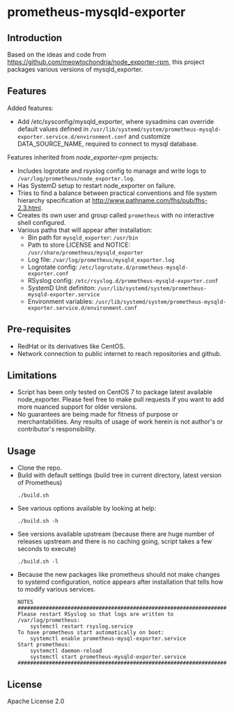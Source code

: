 # prometheus-mysqld-exporter

## Introduction

Based on the ideas and code from https://github.com/meowtochondria/node_exporter-rpm, this project packages various versions of mysqld_exporter.

## Features

Added features:
* Add /etc/sysconfig/mysqld_exporter, where sysadmins can override default values defined in `/usr/lib/systemd/system/prometheus-mysqld-exporter.service.d/environment.conf` and customize DATA_SOURCE_NAME, required to connect to mysql database.

Features inherited from *node_exporter-rpm* projects:
* Includes logrotate and rsyslog config to manage and write logs to `/var/log/prometheus/node_exporter.log`.
* Has SystemD setup to restart node_exporter on failure.
* Tries to find a balance between practical conventions and file system hierarchy specification at http://www.pathname.com/fhs/pub/fhs-2.3.html.
* Creates its own user and group called `prometheus` with no interactive shell configured.
* Various paths that will appear after installation:
    * Bin path for `mysqld_exporter`: `/usr/bin`
    * Path to store LICENSE and NOTICE: `/usr/share/prometheus/mysqld_exporter`
    * Log file: `/var/log/prometheus/mysqld_exporter.log`
    * Logrotate config: `/etc/logrotate.d/prometheus-mysqld-exporter.conf`
    * RSyslog config: `/etc/rsyslog.d/prometheus-mysqld-exporter.conf`
    * SystemD Unit definiton: `/usr/lib/systemd/system/prometheus-mysqld-exporter.service`
    * Environment variables: `/usr/lib/systemd/system/prometheus-mysqld-exporter.service.d/environment.conf`

## Pre-requisites

* RedHat or its derivatives like CentOS.
* Network connection to public internet to reach repositories and github.

## Limitations

* Script has been only tested on CentOS 7 to package latest available node_exporter. Please feel free to make pull requests if you want to add more nuanced support for older versions.
* No guarantees are being made for fitness of purpose or merchantabilities. Any results of usage of work herein is not author's or contributor's responsibility.

## Usage

* Clone the repo.
* Build with default settings (build tree in current directory, latest version of Prometheus)
    ```
    ./build.sh
    ```
* See various options available by looking at help:
    ```
    ./build.sh -h
    ```
* See versions available upstream (because there are huge number of releases upstream and there is no caching going, script takes a few seconds to execute)
    ```
    ./build.sh -l
    ```
* Because the new packages like prometheus should not make changes to systemd configuration, notice appears after installation that tells how to modify various services.
    ```
    NOTES ############################################################################
    Please restart RSyslog so that logs are written to /var/log/prometheus:
        systemctl restart rsyslog.service
    To have prometheus start automatically on boot:
        systemctl enable prometheus-mysql-exporter.service
    Start prometheus:
        systemctl daemon-reload
        systemctl start prometheus-mysqld-exporter.service
    ##################################################################################
    ```

## License

Apache License 2.0